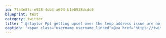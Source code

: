 ```yaml
---
id: 7fa4e87c-e928-4cb3-a694-b1e0938dcdc0
blueprint: text
category: twitter
title: "'@rtaylor Ppl getting upset over the temp address issue are no different than the 'birthers' in the US. More important issues, move on aready"
caption: '<span class="username username_linked">@<a href="https://twitter.com/rtaylor" title="Elon Musk">rtaylor</a></span> Ppl getting upset over the temp address issue are no different than the ''birthers'' in the US. More important issues, move on aready'
---
```

